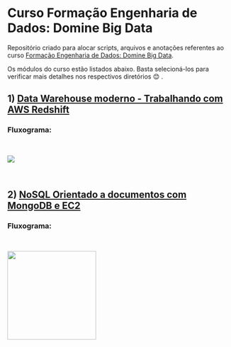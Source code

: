 # Curso Formação Engenharia de Dados: Domine Big Data

Repositório criado para alocar scripts, arquivos e anotações referentes ao curso [Formação Engenharia de Dados: Domine Big Data](https://www.udemy.com/course/engenheiro-de-dados/). <br>

Os módulos do curso estão listados abaixo. Basta selecioná-los para verificar mais detalhes nos respectivos diretórios :blush: .<br>

## 1) [Data Warehouse moderno - Trabalhando com AWS Redshift](https://github.com/micvet/curso-eng-dados-fa/tree/main/dw-redshift)

### Fluxograma:<br>
<br><div align='left'>
   <img src='https://github.com/micvet/curso-eng-dados-fa/assets/86981990/42e3601e-fdbc-43e0-b701-5d69f09ab7b8'>
<div/><br>


## 2) [NoSQL Orientado a documentos com MongoDB e EC2](https://github.com/micvet/curso-eng-dados-fa/tree/main/mongodb-ec2)

### Fluxograma:<br>

<br><div align='left'>
   <img src='https://github.com/micvet/curso-eng-dados-fa/assets/86981990/57853741-f0a3-48e5-b50c-d00ac03dbdf9' height='200'>
<div/><br>


